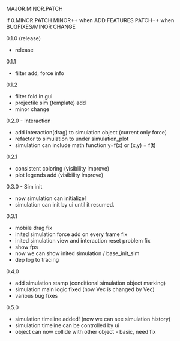 MAJOR.MINOR.PATCH

if 0.MINOR.PATCH
MINOR++ when ADD FEATURES
PATCH++ when BUGFIXES/MINOR CHANGE

0.1.0 (release)
- release

0.1.1
- filter add, force info

0.1.2 
- filter fold in gui
- projectile sim (template) add
- minor change

0.2.0 - Interaction
- add interaction(drag) to simulation object (current only force)
- refactor to simulation to under simulation_plot
- simulation can include math function y=f(x) or (x,y) = f(t)

0.2.1
- consistent coloring (visibility improve)
- plot legends add (visibility improve)

0.3.0 - Sim init
- now simulation can initialize!
- simulation can init by ui until it resumed.

0.3.1
- mobile drag fix
- inited simulation force add on every frame fix
- inited simulation view and interaction reset problem fix
- show fps
- now we can show inited simulation / base_init_sim
- dep log to tracing

0.4.0
- add simulation stamp (conditional simulation object marking)
- simulation main logic fixed (now Vec<Force> is changed by Vec<Velocity>)
- various bug fixes

0.5.0
- simulation timeline added! (now we can see simulation history)
- simulation timeline can be controlled by ui
- object can now collide with other object - basic, need fix
